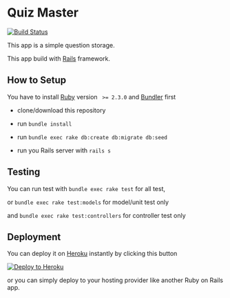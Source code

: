 # Quiz Master

[![Build Status](https://travis-ci.org/prihandi/Quiz-Master.svg?branch=master)](https://travis-ci.org/prihandi/Quiz-Master)

This app is a simple question storage.

This app build with [Rails](http://rubyonrails.org) framework.

## How to Setup

You have to install [Ruby](https://www.ruby-lang.org) version ` >= 2.3.0` and [Bundler](http://bundler.io) first

- clone/download this repository

- run `bundle install`

- run `bundle exec rake db:create db:migrate db:seed`

- run you Rails server with `rails s`

## Testing

You can run test with `bundle exec rake test` for all test, 

or `bundle exec rake test:models` for model/unit test only

and `bundle exec rake test:controllers` for controller test only

## Deployment

You can deploy it on [Heroku](http://heroku.com) instantly by clicking this button

[![Deploy to Heroku](https://www.herokucdn.com/deploy/button.png)](https://heroku.com/deploy)

or you can simply deploy to your hosting provider like another Ruby on Rails app.